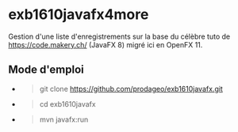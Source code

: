 # exb1610javafx4more
Gestion d'une liste d'enregistrements sur la base du célèbre tuto de https://code.makery.ch/ (JavaFX 8) migré ici en OpenFX 11.

## Mode d'emploi
 - > git clone https://github.com/prodageo/exb1610javafx.git
 - > cd exb1610javafx
 - > mvn javafx:run
